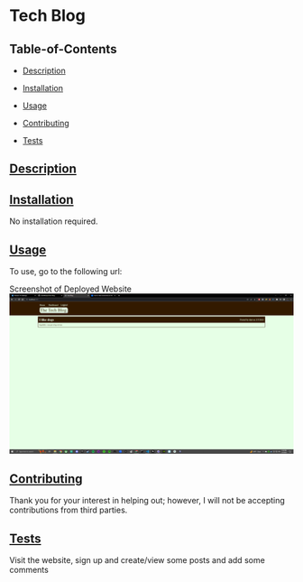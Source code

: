 
  # Tech Blog
  
   

  ## Table-of-Contents

  * [Description](#description)
  * [Installation](#installation)
  * [Usage](#usage)
   
  * [Contributing](#contributing)
  * [Tests](#tests)
  
  ## [Description](#table-of-contents)

 
  ## [Installation](#table-of-contents)

  No installation required.

  ## [Usage](#table-of-contents)

  To use, go to the following url:

  
  Screenshot of Deployed Website
  ![Screenshot of Deployed Website](/public/images/screenshot.png)
   

  ## [Contributing](#table-of-contents)
  
  
  Thank you for your interest in helping out; however, I will not be accepting contributions from third parties.
    

  ## [Tests](#table-of-contents)

  Visit the website, sign up and create/view some posts and add some comments